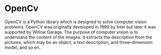# OpenCv
OpenCV is a Python library which is designed to solve computer vision problems. OpenCV was originally developed in 1999 by Intel but later it was supported by Willow Garage.
The purpose of computer vision is to understand the content of the images. It extracts the description from the pictures, which may be an object, a text description, and three-dimension model, and so on.
